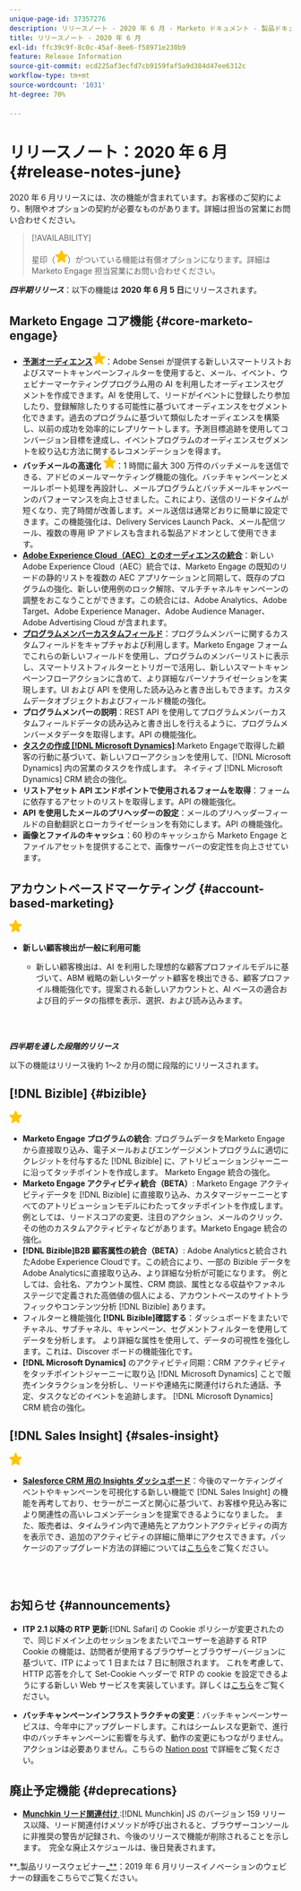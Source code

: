 ```yaml
---
unique-page-id: 37357276
description: リリースノート - 2020 年 6 月 - Marketo ドキュメント - 製品ドキュメント
title: リリースノート - 2020 年 6 月
exl-id: ffc39c9f-8c0c-45af-8ee6-f58971e230b9
feature: Release Information
source-git-commit: ecd225af3ecfd7cb9159faf5a9d384d47ee6312c
workflow-type: tm+mt
source-wordcount: '1031'
ht-degree: 70%

---
```


# リリースノート：2020 年 6 月 {#release-notes-june}

2020 年 6 月リリースには、次の機能が含まれています。お客様のご契約により、制限やオプションの契約が必要なものがあります。詳細は担当の営業にお問い合わせください。

>[!AVAILABILITY]
>
>星印（![](assets/yellow-star.png)）がついている機能は有償オプションになります。詳細は Marketo Engage 担当営業にお問い合わせください。

**_四半期リリース_**：以下の機能は **2020 年 6 月 5 日**&#x200B;にリリースされます。

## Marketo Engage コア機能 {#core-marketo-engage}

* **[予測オーディエンス](https://experienceleague.adobe.com/docs/marketo/sky/predictive-audiences/getting-started-with-predictive-audiences.html?lang=en#predictive-audiences)**![（星）](assets/yellow-star.png)：Adobe Sensei が提供する新しいスマートリストおよびスマートキャンペーンフィルターを使用すると、メール、イベント、ウェビナーマーケティングプログラム用の AI を利用したオーディエンスセグメントを作成できます。AI を使用して、リードがイベントに登録したり参加したり、登録解除したりする可能性に基づいてオーディエンスをセグメント化できます。過去のプログラムに基づいて類似したオーディエンスを構築し、以前の成功を効率的にレプリケートします。予測目標追跡を使用してコンバージョン目標を達成し、イベントプログラムのオーディエンスセグメントを絞り込む方法に関するレコメンデーションを得ます。
* **バッチメールの高速化** ![（星）](assets/yellow-star.png)：1 時間に最大 300 万件のバッチメールを送信できる、アドビのメールマーケティング機能の強化。バッチキャンペーンとメールレポート処理を再設計し、メールプログラムとバッチメールキャンペーンのパフォーマンスを向上させました。これにより、送信のリードタイムが短くなり、完了時間が改善します。メール送信は通常どおりに簡単に設定できます。この機能強化は、Delivery Services Launch Pack、メール配信ツール、複数の専用 IP アドレスも含まれる製品アドオンとして使用できます。
* **[Adobe Experience Cloud（AEC）とのオーディエンスの統合](/help/marketo/product-docs/core-marketo-concepts/smart-lists-and-static-lists/static-lists/send-a-list-to-adobe-experience-cloud.md)**：新しい Adobe Experience Cloud（AEC）統合では、Marketo Engage の既知のリードの静的リストを複数の AEC アプリケーションと同期して、既存のプログラムの強化、新しい使用例のロック解除、マルチチャネルキャンペーンの調整をおこなうことができます。この統合には、Adobe Analytics、Adobe Target、Adobe Experience Manager、Adobe Audience Manager、Adobe Advertising Cloud が含まれます。
* **[プログラムメンバーカスタムフィールド](/help/marketo/product-docs/core-marketo-concepts/programs/working-with-programs/program-member-custom-fields.md)**：プログラムメンバーに関するカスタムフィールドをキャプチャおよび利用します。Marketo Engage フォームでこれらの新しいフィールドを使用し、プログラムのメンバーリストに表示し、スマートリストフィルターとトリガーで活用し、新しいスマートキャンペーンフローアクションに含めて、より詳細なパーソナライゼーションを実現します。UI および API を使用した読み込みと書き出しもできます。カスタムデータオブジェクトおよびフィールド機能の強化。
* **プログラムメンバーの説明**：REST API を使用してプログラムメンバーカスタムフィールドデータの読み込みと書き出しを行えるように、プログラムメンバーメタデータを取得します。API の機能強化。
* **[タスクの作成 [!DNL Microsoft Dynamics]](/help/marketo/product-docs/core-marketo-concepts/smart-campaigns/microsoft-dynamics-flow-actions/create-task-in-microsoft.md)**:Marketo Engageで取得した顧客の行動に基づいて、新しいフローアクションを使用して、[!DNL Microsoft Dynamics] 内の営業のタスクを作成します。 ネイティブ [!DNL Microsoft Dynamics] CRM 統合の強化。
* **リストアセット API エンドポイントで使用されるフォームを取得**：フォームに依存するアセットのリストを取得します。API の機能強化。
* **API を使用したメールのプリヘッダーの設定**：メールのプリヘッダーフィールドの自動翻訳とローカライゼーションを有効にします。API の機能強化。
* **画像とファイルのキャッシュ**：60 秒のキャッシュから Marketo Engage とファイルアセットを提供することで、画像サーバーの安定性を向上させています。

## アカウントベースドマーケティング {#account-based-marketing}

![（星印）](assets/yellow-star.png)

* **新しい顧客検出が一般に利用可能**

   * 新しい顧客検出は、AI を利用した理想的な顧客プロファイルモデルに基づいて、ABM 戦略の新しいターゲット顧客を検出できる、顧客プロファイル機能強化です。提案される新しいアカウントと、AI ベースの適合および目的データの指標を表示、選択、および読み込みます。

<br> 

**_四半期を通した段階的リリース_**

以下の機能はリリース後約 1～2 か月の間に段階的にリリースされます。

## [!DNL Bizible] {#bizible}

![（星印）](assets/yellow-star.png)

* **Marketo Engage プログラムの統合**: プログラムデータをMarketo Engageから直接取り込み、電子メールおよびエンゲージメントプログラムに適切にクレジットを付与するた [!DNL Bizible] に、アトリビューションジャーニーに沿ってタッチポイントを作成します。 Marketo Engage 統合の強化。
* **Marketo Engage アクティビティ統合（BETA）**: Marketo Engage アクティビティデータを [!DNL Bizible] に直接取り込み、カスタマージャーニーとすべてのアトリビューションモデルにわたってタッチポイントを作成します。 例としては、リードスコアの変更、注目のアクション、メールのクリック、その他のカスタムアクティビティなどがあります。Marketo Engage 統合の強化。
* **[!DNL Bizible]B2B 顧客属性の統合（BETA）**: Adobe Analyticsと統合されたAdobe Experience Cloudです。この統合により、一部の Bizible データをAdobe Analyticsに直接取り込み、より詳細な分析が可能になります。 例としては、会社名、アカウント属性、CRM 商談、属性となる収益やファネルステージで定義された高価値の個人による、アカウントベースのサイトトラフィックやコンテンツ分析 [!DNL Bizible] あります。
* フィルターと機能強化 **[!DNL Bizible]確認する**：ダッシュボードをまたいでチャネル、サブチャネル、キャンペーン、セグメントフィルターを使用してデータを分析します。 より詳細な属性を使用して、データの可視性を強化します。これは、Discover ボードの機能強化です。
* **[!DNL Microsoft Dynamics]** のアクティビティ同期：CRM アクティビティをタッチポイントジャーニーに取り込 [!DNL Microsoft Dynamics] ことで販売インタラクションを分析し、リードや連絡先に関連付けられた通話、予定、タスクなどのイベントを追跡します。 [!DNL Microsoft Dynamics] CRM 統合の強化。

## [!DNL Sales Insight] {#sales-insight}

![（星印）](assets/yellow-star.png)

* **[Salesforce CRM 用の Insights ダッシュボード](/help/marketo/product-docs/marketo-sales-insight/msi-for-salesforce/features/insights-dashboard-feature-overview.md)**：今後のマーケティングイベントやキャンペーンを可視化する新しい機能で [!DNL Sales Insight] の機能を再考しており、セラーがニーズと関心に基づいて、お客様や見込み客により関連性の高いレコメンデーションを提案できるようになりました。 また、販売者は、タイムライン内で連絡先とアカウントアクティビティの両方を表示でき、追加のアクティビティの詳細に簡単にアクセスできます。パッケージのアップグレード方法の詳細については[こちら](/help/marketo/product-docs/marketo-sales-insight/msi-for-salesforce/configuration/configuration-for-existing-customers.md)をご覧ください。

<br> 

## お知らせ {#announcements}

* **ITP 2.1 以降の RTP 更新**:[!DNL Safari] の Cookie ポリシーが変更されたので、同じドメイン上のセッションをまたいでユーザーを追跡する RTP Cookie の機能は、訪問者が使用するブラウザーとブラウザーバージョンに基づいて、ITP によって 1 日または 7 日に制限されます。 これを考慮して、HTTP 応答を介して Set-Cookie ヘッダーで RTP の cookie を設定できるようにする新しい Web サービスを実装しています。詳しくは[こちら](https://nation.marketo.com/t5/Knowledgebase/Browser-Cookie-Updates-How-Marketo-RTP-Is-Affected/ta-p/299603)をご覧ください。

* **バッチキャンペーンインフラストラクチャの変更**：バッチキャンペーンサービスは、今年中にアップグレードします。これはシームレスな更新で、進行中のバッチキャンペーンに影響を与えず、動作の変更にもつながりません。アクションは必要ありません。こちらの [Nation post](https://nation.marketo.com/t5/Product-Documents/Batch-Campaign-Processing-Infrastructure-Update/ta-p/301374) で詳細をご覧ください。

## 廃止予定機能 {#deprecations}

* **[Munchkin リード関連付け ](https://developers.marketo.com/blog/deprecation-of-munchkin-associate-lead-method/)**:[!DNL Munchkin] JS のバージョン 159 リリース以降、リード関連付けメソッドが呼び出されると、ブラウザーコンソールに非推奨の警告が記録され、今後のリリースで機能が削除されることを示します。  完全な廃止スケジュールは、後日発表されます。

**_製品リリースウェビナー[_**](https://engage.marketo.com/June-Release-2020-On-Demand.html)：2019 年 6 月リリースイノベーションのウェビナーの録画をこちらでご覧ください。
